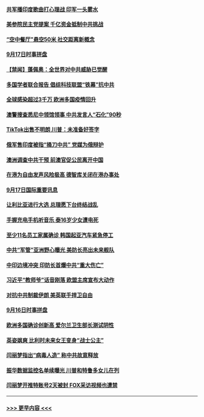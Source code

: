 #### [共军播印度歌曲打心理战 印军一头雾水](../pages/prog202/a102943218.md?t=09180651) 
#### [美参院民主党提案  千亿资金抵制中共挑战](../pages/prog202/a102943241.md?t=09180651) 
#### [“空中餐厅”悬空50米 社交距离新概念](../pages/prog202/a102943239.md?t=09180651) 
#### [9月17日时事拼盘](../pages/prog202/a102943209.md?t=09180651) 
#### [【禁闻】蓬佩奥：全世界对中共威胁已觉醒](../pages/prog202/a102943199.md?t=09180651) 
#### [多国学者联合报告 倡组科技联盟“铁幕”抗中共](../pages/prog202/a102943173.md?t=09180651) 
#### [全球感染超过3千万 欧洲多国疫情回升](../pages/prog202/a102943074.md?t=09180651) 
#### [澳警搜查悉尼中领馆领事 中共发言人“石化”90秒](../pages/prog202/a102943024.md?t=09180651) 
#### [TikTok出售不明朗 川普：未准备好签字](../pages/prog202/a102943047.md?t=09180651) 
#### [俄军售印度被指“捅刀中共” 党媒为俄辩护](../pages/prog202/a102942554.md?t=09180651) 
#### [澳洲调查中共干预 前澳官促公民离开中国](../pages/prog202/a102942856.md?t=09180651) 
#### [在港为自由发声风险极高 德智库关闭在港办事处](../pages/prog202/a102942853.md?t=09180651) 
#### [9月17日国际重要讯息](../pages/prog202/a102942852.md?t=09180651) 
#### [让利比亚进行大选 总理愿下台终结战乱](../pages/prog202/a102942811.md?t=09180651) 
#### [手握充电手机听音乐 泰16岁少女遭电死](../pages/prog202/a102942771.md?t=09180651) 
#### [至少11名员工家属确诊 韩国起亚汽车紧急停工](../pages/prog202/a102942749.md?t=09180651) 
#### [中共“军管”亚洲野心曝光 美防长亮出未来舰队](../pages/prog202/a102942729.md?t=09180651) 
#### [中印边境冲突 印防长首爆中共“重大伤亡”](../pages/prog202/a102942634.md?t=09180651) 
#### [习近平“教师爷”话音刚落 欧盟主席宣布大动作](../pages/prog202/a102942629.md?t=09180651) 
#### [对抗中共制裁伊朗 美英联手捍卫自由](../pages/prog202/a102942482.md?t=09180651) 
#### [9月16日时事拼盘](../pages/prog202/a102942493.md?t=09180651) 
#### [欧洲多国确诊创新高 爱尔兰卫生部长测试阴性](../pages/prog202/a102942261.md?t=09180651) 
#### [英姿飒爽 比利时未来女王变身“战士公主”](../pages/prog202/a102942466.md?t=09180651) 
#### [闫丽梦指出“病毒人造” 称中共故意释放](../pages/prog202/a102942452.md?t=09180651) 
#### [振华数据监控名单续曝光 川普和特鲁多女儿在列](../pages/prog202/a102942391.md?t=09180651) 
#### [闫丽梦开推特账号2天被封 FOX采访视频也遭禁](../pages/prog202/a102942363.md?t=09180651) 

----
#### [ >>> 更早内容 <<< ](../indexes/prog202-earlier.md)
